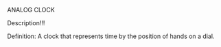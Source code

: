 ANALOG CLOCK

Description!!!


Definition: A clock that represents time by the position of hands on a dial.
